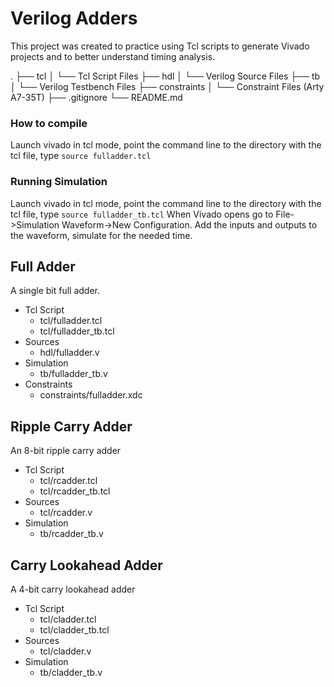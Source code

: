 # Verilog Adders

This project was created to practice using Tcl scripts to generate Vivado projects and to better understand timing analysis.

.
├── tcl
│   └── Tcl Script Files
├── hdl
│   └── Verilog Source Files
├── tb
│   └── Verilog Testbench Files
├── constraints
│   └── Constraint Files (Arty A7-35T)
├── .gitignore
└── README.md

### How to compile

Launch vivado in tcl mode, point the command line to the directory with the tcl file, type `source fulladder.tcl`

### Running Simulation

Launch vivado in tcl mode, point the command line to the directory with the tcl file, type `source fulladder_tb.tcl`
When Vivado opens go to File->Simulation Waveform->New Configuration.
Add the inputs and outputs to the waveform, simulate for the needed time.

## Full Adder

A single bit full adder.

- Tcl Script
    - tcl/fulladder.tcl
    - tcl/fulladder_tb.tcl
- Sources
    - hdl/fulladder.v
- Simulation
    - tb/fulladder_tb.v
- Constraints
    - constraints/fulladder.xdc

## Ripple Carry Adder

An 8-bit ripple carry adder

- Tcl Script
    - tcl/rcadder.tcl
    - tcl/rcadder_tb.tcl
- Sources
    - tcl/rcadder.v
- Simulation
    - tb/rcadder_tb.v

## Carry Lookahead Adder

A 4-bit carry lookahead adder

- Tcl Script
    - tcl/cladder.tcl
    - tcl/cladder_tb.tcl
- Sources
    - tcl/cladder.v
- Simulation
    - tb/cladder_tb.v